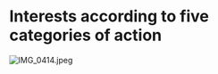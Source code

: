 # Interests according to five categories of action

![IMG_0414.jpeg](https://res.craft.do/user/full/63534923-d6b9-bddc-93d1-c854ccf112a8/doc/E7FB6AD3-609D-4499-9F16-9663BDBA7EBB/8E2CE87F-7733-45C1-8623-9AFD6CBB9222_2/IMG_0414.jpeg)


